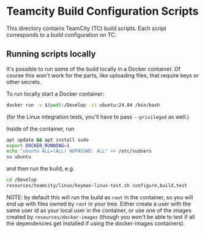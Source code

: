 # Teamcity Build Configuration Scripts

This directory contains TeamCity (TC) build scripts. Each script corresponds
to a build configuration on TC.

## Running scripts locally

It's possible to run some of the build locally in a Docker container.
Of course this won't work for the parts, like uploading files, that
require keys or other secrets.

To run locally start a Docker container:

```bash
docker run -v $(pwd):/Develop -it ubuntu:24.04 /bin/bash
```

(for the Linux integration tests, you'll have to pass `--privileged` as well.)

Inside of the container, run

```bash
apt update && apt install sudo
export DOCKER_RUNNING=1
echo "ubuntu ALL=(ALL) NOPASSWD: ALL" >> /etc/sudoers
su ubuntu
```

and then run the build, e.g.

```bash
cd /Develop
resources/teamcity/linux/keyman-linux-test.sh configure,build,test
```

NOTE: by default this will run the build as `root` in the container,
so you will end up with files owned by `root` in your tree.
Either create a user with the same user id as your local user in the
container, or use one of the images created by `resources/docker-images`
(though you won't be able to test if all the dependencies get installed
if using the docker-images containers).
